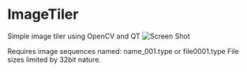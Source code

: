 # ImageTiler
Simple image tiler using OpenCV and QT
![Screen Shot](https://scontent.fybz1-1.fna.fbcdn.net/v/t1.0-9/11034055_387002328137300_3300569050413888303_n.jpg?_nc_eui2=v1%3AAeGXgIYs0HyI_Q5j1jhB6UsakggLFTm-VGfA18qyNPrGpJsadBwBD7cvLSg3Afffs0FfwLJhB6F2x8jUdN0BNwXEseMVv1o0zQIMoPJ5F0I0_g&oh=dabdfdd34bd20617912b4f203fd2102e&oe=5B45A6A8)

Requires image sequences named: name_001.type or file0001.type
File sizes limited by 32bit nature.

